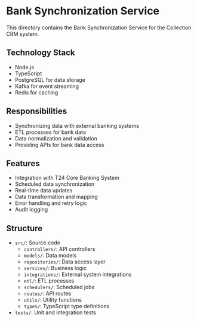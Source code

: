 # Bank Synchronization Service

This directory contains the Bank Synchronization Service for the Collection CRM system.

## Technology Stack

- Node.js
- TypeScript
- PostgreSQL for data storage
- Kafka for event streaming
- Redis for caching

## Responsibilities

- Synchronizing data with external banking systems
- ETL processes for bank data
- Data normalization and validation
- Providing APIs for bank data access

## Features

- Integration with T24 Core Banking System
- Scheduled data synchronization
- Real-time data updates
- Data transformation and mapping
- Error handling and retry logic
- Audit logging

## Structure

- `src/`: Source code
  - `controllers/`: API controllers
  - `models/`: Data models
  - `repositories/`: Data access layer
  - `services/`: Business logic
  - `integrations/`: External system integrations
  - `etl/`: ETL processes
  - `schedulers/`: Scheduled jobs
  - `routes/`: API routes
  - `utils/`: Utility functions
  - `types/`: TypeScript type definitions
- `tests/`: Unit and integration tests
